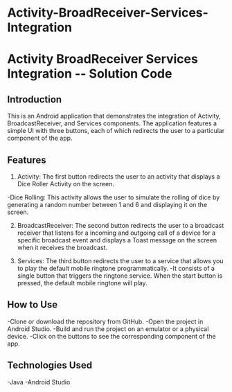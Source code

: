﻿# Activity-BroadReceiver-Services-Integration
 
 
Activity BroadReceiver Services Integration -- Solution Code
============================================================

Introduction
------------
This is an Android application that demonstrates the integration of Activity, BroadcastReceiver, and Services components. The application features a simple UI with three buttons, each of which redirects the user to a particular component of the app.

Features
------------

1. Activity: The first button redirects the user to an activity that displays a Dice Roller Activity on the screen.

-Dice Rolling: This activity allows the user to simulate the rolling of dice by generating a random number between 1 and 6 and displaying it on the screen.

2. BroadcastReceiver: The second button redirects the user to a broadcast receiver that listens for a incoming and outgoing call of a device for a specific broadcast event and displays a Toast message on the screen when it receives the broadcast.

3. Services: The third button redirects the user to a service that allows you to play the default mobile ringtone programmatically.
-It consists of a single button that triggers the ringtone service. When the start button is pressed, the default mobile ringtone will play.


How to Use
--------------

-Clone or download the repository from GitHub.
-Open the project in Android Studio.
-Build and run the project on an emulator or a physical device.
-Click on the buttons to see the corresponding component of the app.


Technologies Used
--------------

-Java
-Android Studio


